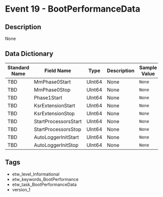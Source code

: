 # Event 19 - BootPerformanceData

## Description
None

## Data Dictionary
|Standard Name|Field Name|Type|Description|Sample Value|
|---|---|---|---|---|
|TBD|MmPhase0Start|UInt64|None|`None`|
|TBD|MmPhase0Stop|UInt64|None|`None`|
|TBD|Phase1Start|UInt64|None|`None`|
|TBD|KsrExtensionStart|UInt64|None|`None`|
|TBD|KsrExtensionStop|UInt64|None|`None`|
|TBD|StartProcessorsStart|UInt64|None|`None`|
|TBD|StartProcessorsStop|UInt64|None|`None`|
|TBD|AutoLoggerInitStart|UInt64|None|`None`|
|TBD|AutoLoggerInitStop|UInt64|None|`None`|

## Tags
* etw_level_Informational
* etw_keywords_BootPerformance
* etw_task_BootPerformanceData
* version_1